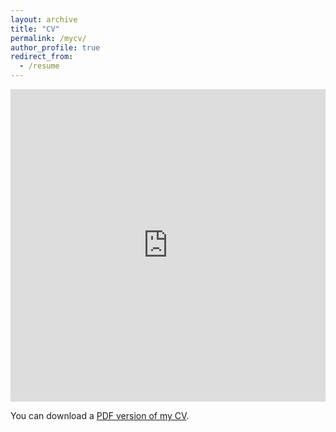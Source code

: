 ```yaml
---
layout: archive
title: "CV"
permalink: /mycv/
author_profile: true
redirect_from:
  - /resume
---
```


<iframe src="https://jye9.github.io/files/JIANLIN_YE_CV.pdf" width="100%" height="500" frameborder="no" border="0" marginwidth="0" marginheight="0"></iframe>

You can download a [PDF version of my CV](https://jye9.github.io/files/JIANLIN_YE_CV.pdf).